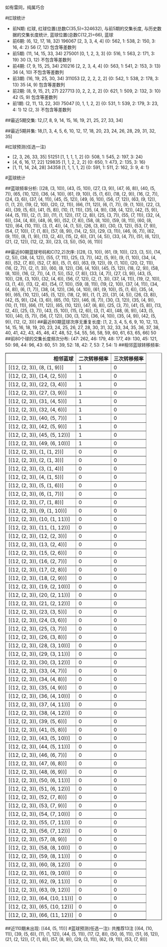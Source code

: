 <!-- 
.. title: 大乐透15106期(2015-09-12)数据分析报告
.. slug: dlott-15106-2015-09-12-report
.. date: 2015-09-13 08:00:00 UTC+08:00
.. tags: Lottery
.. link: 
.. description: 
.. type: text
-->

如有雷同，纯属巧合

<!-- TEASER_END-->

#红球统计

- 前N期: 红球, 红球位置(总数C(35,5)=324632), 与前5期的交集长度, 与历史数据的交集长度统计, 蓝球位置(总数C(12,2)=66), 蓝球
- 前6期: (6, 12, 17, 18, 32) 196067 [2, 3, 3, 4, 4] {0: 562, 1: 538, 2: 150, 3: 16, 4: 2} 56 (7, 12) 包含等差数列
- 前5期: (11, 14, 15, 33, 34) 275001 [0, 1, 2, 3, 3] {0: 516, 1: 563, 2: 171, 3: 19} 30 (3, 12) 不包含等差数列
- 前4期: (7, 9, 15, 25, 34) 210216 [2, 2, 3, 4, 4] {0: 563, 1: 541, 2: 153, 3: 13} 36 (4, 10) 不包含等差数列
- 前3期: (16, 19, 25, 30, 34) 311053 [2, 2, 2, 2, 2] {0: 542, 1: 538, 2: 178, 3: 13} 35 (4, 9) 包含等差数列
- 前2期: (8, 9, 15, 21, 27) 227713 [0, 2, 2, 2, 2] {0: 621, 1: 509, 2: 132, 3: 10} 42 (5, 9) 包含等差数列
- 前1期: (2, 11, 13, 22, 30) 75047 [0, 1, 1, 2, 2] {0: 531, 1: 539, 2: 179, 3: 23, 4: 1} 12 (2, 3) 不包含等差数列

##最近5期交集:
12,[7, 8, 9, 14, 15, 16, 19, 21, 25, 27, 33, 34]

##最近5期并集:
18,[1, 3, 4, 5, 6, 10, 12, 17, 18, 20, 23, 24, 26, 28, 29, 31, 32, 35]

#红球预测(任选一注)

- [2, 3, 26, 33, 35] 51251 [1, 1, 1, 1, 2] {0: 508, 1: 545, 2: 197, 3: 24}
- [4, 6, 16, 17, 22] 129835 [1, 1, 2, 2, 2] {0: 650, 1: 473, 2: 135, 3: 16}
- [1, 11, 14, 24, 28] 34358 [1, 1, 1, 1, 2] {0: 591, 1: 511, 2: 162, 3: 9, 4: 1}

#蓝球统计

##蓝球频率分析:
[(28, (3, 10)), (43, (5, 10)), (27, (3, 9)), (47, (6, 8)), (40, (5, 7)), (65, (10, 12)), (36, (4, 10)), (61, (9, 10)), (5, (1, 6)), (18, (2, 9)), (16, (2, 7)), (24, (3, 6)), (37, (4, 11)), (45, (5, 12)), (49, (6, 10)), (56, (7, 12)), (63, (9, 12)), (1, (1, 2)), (19, (2, 10)), (20, (2, 11)), (66, (11, 12)), (6, (1, 7)), (9, (1, 10)), (22, (3, 4)), (39, (5, 6)), (41, (5, 8)), (10, (1, 11)), (35, (4, 9)), (38, (4, 12)), (42, (5, 9)), (44, (5, 11)), (2, (1, 3)), (11, (1, 12)), (17, (2, 8)), (25, (3, 7)), (55, (7, 11)), (32, (4, 6)), (34, (4, 8)), (48, (6, 9)), (52, (7, 8)), (58, (8, 10)), (59, (8, 11)), (60, (8, 12)), (64, (10, 11)), (3, (1, 4)), (4, (1, 5)), (26, (3, 8)), (30, (3, 12)), (53, (7, 9)), (54, (7, 10)), (7, (1, 8)), (57, (8, 9)), (14, (2, 5)), (29, (3, 11)), (46, (6, 7)), (62, (9, 11)), (8, (1, 9)), (13, (2, 4)), (15, (2, 6)), (31, (4, 5)), (33, (4, 7)), (51, (6, 12)), (21, (2, 12)), (12, (2, 3)), (23, (3, 5)), (50, (6, 11))]

##最近80期蓝球号码和C(12,2)次序:
[(28, (3, 10)), (61, (9, 10)), (23, (3, 5)), (14, (2, 5)), (38, (4, 12)), (55, (7, 11)), (25, (3, 7)), (42, (5, 9)), (9, (1, 10)), (34, (4, 8)), (52, (7, 8)), (52, (7, 8)), (5, (1, 6)), (63, (9, 12)), (9, (1, 10)), (20, (2, 11)), (16, (2, 7)), (2, (1, 3)), (60, (8, 12)), (36, (4, 10)), (45, (5, 12)), (18, (2, 9)), (58, (8, 10)), (16, (2, 7)), (4, (1, 5)), (52, (7, 8)), (33, (4, 7)), (27, (3, 9)), (43, (5, 10)), (28, (3, 10)), (32, (4, 6)), (56, (7, 12)), (2, (1, 3)), (37, (4, 11)), (19, (2, 10)), (3, (1, 4)), (13, (2, 4)), (54, (7, 10)), (59, (8, 11)), (19, (2, 10)), (37, (4, 11)), (34, (4, 8)), (6, (1, 7)), (38, (4, 12)), (36, (4, 10)), (61, (9, 10)), (5, (1, 6)), (35, (4, 9)), (65, (10, 12)), (45, (5, 12)), (18, (2, 9)), (1, (1, 2)), (31, (4, 5)), (26, (3, 8)), (42, (5, 9)), (24, (3, 6)), (65, (10, 12)), (46, (6, 7)), (30, (3, 12)), (35, (4, 9)), (10, (1, 11)), (66, (11, 12)), (65, (10, 12)), (47, (6, 8)), (25, (3, 7)), (41, (5, 8)), (13, (2, 4)), (25, (3, 7)), (43, (5, 10)), (15, (2, 6)), (3, (1, 4)), (48, (6, 9)), (43, (5, 10)), (40, (5, 7)), (56, (7, 12)), (30, (3, 12)), (36, (4, 10)), (35, (4, 9)), (42, (5, 9)), (12, (2, 3))]
##最近80期蓝球次序无重复长度:
[1, 2, 3, 4, 5, 6, 9, 10, 12, 13, 14, 15, 16, 18, 19, 20, 23, 24, 25, 26, 27, 28, 30, 31, 32, 33, 34, 35, 36, 37, 38, 40, 41, 42, 43, 45, 46, 47, 48, 52, 54, 55, 56, 58, 59, 60, 61, 63, 65, 66] 50
##前80个球的交集长度频次分布:
{47: 262, 46: 179, 48: 177, 49: 130, 45: 121, 50: 98, 44: 96, 43: 60, 51: 39, 52: 18, 42: 7, 53: 7, 54: 1}
##相邻蓝球转移频率:
<table border="1" class="table table-striped dataframe">
  <thead>
    <tr style="text-align: right;">
      <th>相邻蓝球</th>
      <th>二次转移频率</th>
      <th>三次转移频率</th>
    </tr>
  </thead>
  <tbody>
    <tr>
      <td>[(12, (2, 3)), (8, (1, 9))]</td>
      <td>1</td>
      <td>0</td>
    </tr>
    <tr>
      <td>[(12, (2, 3)), (14, (2, 5))]</td>
      <td>1</td>
      <td>0</td>
    </tr>
    <tr>
      <td>[(12, (2, 3)), (22, (3, 4))]</td>
      <td>1</td>
      <td>0</td>
    </tr>
    <tr>
      <td>[(12, (2, 3)), (27, (3, 9))]</td>
      <td>1</td>
      <td>0</td>
    </tr>
    <tr>
      <td>[(12, (2, 3)), (31, (4, 5))]</td>
      <td>1</td>
      <td>0</td>
    </tr>
    <tr>
      <td>[(12, (2, 3)), (32, (4, 6))]</td>
      <td>1</td>
      <td>0</td>
    </tr>
    <tr>
      <td>[(12, (2, 3)), (40, (5, 7))]</td>
      <td>1</td>
      <td>0</td>
    </tr>
    <tr>
      <td>[(12, (2, 3)), (42, (5, 9))]</td>
      <td>1</td>
      <td>0</td>
    </tr>
    <tr>
      <td>[(12, (2, 3)), (45, (5, 12))]</td>
      <td>1</td>
      <td>0</td>
    </tr>
    <tr>
      <td>[(12, (2, 3)), (49, (6, 10))]</td>
      <td>1</td>
      <td>0</td>
    </tr>
    <tr>
      <td>[(12, (2, 3)), (1, (1, 2))]</td>
      <td>0</td>
      <td>0</td>
    </tr>
    <tr>
      <td>[(12, (2, 3)), (2, (1, 3))]</td>
      <td>0</td>
      <td>0</td>
    </tr>
    <tr>
      <td>[(12, (2, 3)), (3, (1, 4))]</td>
      <td>0</td>
      <td>0</td>
    </tr>
    <tr>
      <td>[(12, (2, 3)), (4, (1, 5))]</td>
      <td>0</td>
      <td>0</td>
    </tr>
    <tr>
      <td>[(12, (2, 3)), (5, (1, 6))]</td>
      <td>0</td>
      <td>0</td>
    </tr>
    <tr>
      <td>[(12, (2, 3)), (6, (1, 7))]</td>
      <td>0</td>
      <td>0</td>
    </tr>
    <tr>
      <td>[(12, (2, 3)), (7, (1, 8))]</td>
      <td>0</td>
      <td>0</td>
    </tr>
    <tr>
      <td>[(12, (2, 3)), (9, (1, 10))]</td>
      <td>0</td>
      <td>0</td>
    </tr>
    <tr>
      <td>[(12, (2, 3)), (10, (1, 11))]</td>
      <td>0</td>
      <td>0</td>
    </tr>
    <tr>
      <td>[(12, (2, 3)), (11, (1, 12))]</td>
      <td>0</td>
      <td>0</td>
    </tr>
    <tr>
      <td>[(12, (2, 3)), (12, (2, 3))]</td>
      <td>0</td>
      <td>0</td>
    </tr>
    <tr>
      <td>[(12, (2, 3)), (13, (2, 4))]</td>
      <td>0</td>
      <td>0</td>
    </tr>
    <tr>
      <td>[(12, (2, 3)), (15, (2, 6))]</td>
      <td>0</td>
      <td>0</td>
    </tr>
    <tr>
      <td>[(12, (2, 3)), (16, (2, 7))]</td>
      <td>0</td>
      <td>0</td>
    </tr>
    <tr>
      <td>[(12, (2, 3)), (17, (2, 8))]</td>
      <td>0</td>
      <td>0</td>
    </tr>
    <tr>
      <td>[(12, (2, 3)), (18, (2, 9))]</td>
      <td>0</td>
      <td>0</td>
    </tr>
    <tr>
      <td>[(12, (2, 3)), (19, (2, 10))]</td>
      <td>0</td>
      <td>0</td>
    </tr>
    <tr>
      <td>[(12, (2, 3)), (20, (2, 11))]</td>
      <td>0</td>
      <td>0</td>
    </tr>
    <tr>
      <td>[(12, (2, 3)), (21, (2, 12))]</td>
      <td>0</td>
      <td>0</td>
    </tr>
    <tr>
      <td>[(12, (2, 3)), (23, (3, 5))]</td>
      <td>0</td>
      <td>0</td>
    </tr>
    <tr>
      <td>[(12, (2, 3)), (24, (3, 6))]</td>
      <td>0</td>
      <td>0</td>
    </tr>
    <tr>
      <td>[(12, (2, 3)), (25, (3, 7))]</td>
      <td>0</td>
      <td>0</td>
    </tr>
    <tr>
      <td>[(12, (2, 3)), (26, (3, 8))]</td>
      <td>0</td>
      <td>0</td>
    </tr>
    <tr>
      <td>[(12, (2, 3)), (28, (3, 10))]</td>
      <td>0</td>
      <td>0</td>
    </tr>
    <tr>
      <td>[(12, (2, 3)), (29, (3, 11))]</td>
      <td>0</td>
      <td>0</td>
    </tr>
    <tr>
      <td>[(12, (2, 3)), (30, (3, 12))]</td>
      <td>0</td>
      <td>0</td>
    </tr>
    <tr>
      <td>[(12, (2, 3)), (33, (4, 7))]</td>
      <td>0</td>
      <td>0</td>
    </tr>
    <tr>
      <td>[(12, (2, 3)), (34, (4, 8))]</td>
      <td>0</td>
      <td>0</td>
    </tr>
    <tr>
      <td>[(12, (2, 3)), (35, (4, 9))]</td>
      <td>0</td>
      <td>0</td>
    </tr>
    <tr>
      <td>[(12, (2, 3)), (36, (4, 10))]</td>
      <td>0</td>
      <td>0</td>
    </tr>
    <tr>
      <td>[(12, (2, 3)), (37, (4, 11))]</td>
      <td>0</td>
      <td>0</td>
    </tr>
    <tr>
      <td>[(12, (2, 3)), (38, (4, 12))]</td>
      <td>0</td>
      <td>0</td>
    </tr>
    <tr>
      <td>[(12, (2, 3)), (39, (5, 6))]</td>
      <td>0</td>
      <td>0</td>
    </tr>
    <tr>
      <td>[(12, (2, 3)), (41, (5, 8))]</td>
      <td>0</td>
      <td>0</td>
    </tr>
    <tr>
      <td>[(12, (2, 3)), (43, (5, 10))]</td>
      <td>0</td>
      <td>0</td>
    </tr>
    <tr>
      <td>[(12, (2, 3)), (44, (5, 11))]</td>
      <td>0</td>
      <td>0</td>
    </tr>
    <tr>
      <td>[(12, (2, 3)), (46, (6, 7))]</td>
      <td>0</td>
      <td>0</td>
    </tr>
    <tr>
      <td>[(12, (2, 3)), (47, (6, 8))]</td>
      <td>0</td>
      <td>0</td>
    </tr>
    <tr>
      <td>[(12, (2, 3)), (48, (6, 9))]</td>
      <td>0</td>
      <td>0</td>
    </tr>
    <tr>
      <td>[(12, (2, 3)), (50, (6, 11))]</td>
      <td>0</td>
      <td>0</td>
    </tr>
    <tr>
      <td>[(12, (2, 3)), (51, (6, 12))]</td>
      <td>0</td>
      <td>0</td>
    </tr>
    <tr>
      <td>[(12, (2, 3)), (52, (7, 8))]</td>
      <td>0</td>
      <td>0</td>
    </tr>
    <tr>
      <td>[(12, (2, 3)), (53, (7, 9))]</td>
      <td>0</td>
      <td>0</td>
    </tr>
    <tr>
      <td>[(12, (2, 3)), (54, (7, 10))]</td>
      <td>0</td>
      <td>0</td>
    </tr>
    <tr>
      <td>[(12, (2, 3)), (55, (7, 11))]</td>
      <td>0</td>
      <td>0</td>
    </tr>
    <tr>
      <td>[(12, (2, 3)), (56, (7, 12))]</td>
      <td>0</td>
      <td>0</td>
    </tr>
    <tr>
      <td>[(12, (2, 3)), (57, (8, 9))]</td>
      <td>0</td>
      <td>0</td>
    </tr>
    <tr>
      <td>[(12, (2, 3)), (58, (8, 10))]</td>
      <td>0</td>
      <td>0</td>
    </tr>
    <tr>
      <td>[(12, (2, 3)), (59, (8, 11))]</td>
      <td>0</td>
      <td>0</td>
    </tr>
    <tr>
      <td>[(12, (2, 3)), (60, (8, 12))]</td>
      <td>0</td>
      <td>0</td>
    </tr>
    <tr>
      <td>[(12, (2, 3)), (61, (9, 10))]</td>
      <td>0</td>
      <td>0</td>
    </tr>
    <tr>
      <td>[(12, (2, 3)), (62, (9, 11))]</td>
      <td>0</td>
      <td>0</td>
    </tr>
    <tr>
      <td>[(12, (2, 3)), (63, (9, 12))]</td>
      <td>0</td>
      <td>0</td>
    </tr>
    <tr>
      <td>[(12, (2, 3)), (64, (10, 11))]</td>
      <td>0</td>
      <td>0</td>
    </tr>
    <tr>
      <td>[(12, (2, 3)), (65, (10, 12))]</td>
      <td>0</td>
      <td>0</td>
    </tr>
    <tr>
      <td>[(12, (2, 3)), (66, (11, 12))]</td>
      <td>0</td>
      <td>0</td>
    </tr>
  </tbody>
</table>
##近110期未出现:
[(44, (5, 11))]
#蓝球预测(任选一注):
共推荐13注
[(64, (10, 11)), (39, (5, 6)), (11, (1, 12)), (44, (5, 11)), (17, (2, 8)), (50, (6, 11)), (51, (6, 12)), (21, (2, 12)), (7, (1, 8)), (57, (8, 9)), (29, (3, 11)), (62, (9, 11)), (53, (7, 9))]

